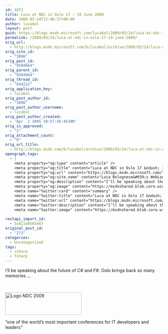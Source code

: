 ```yaml
---
id: 1071
title: Luca at NDC in Oslo 17 – 19 June 2009
date: 2009-03-24T12:46:27+00:00
author: lucabol
layout: post
guid: https://blogs.msdn.microsoft.com/lucabol/2009/03/24/luca-at-ndc-in-oslo-17-19-june-2009/
permalink: /2009/03/24/luca-at-ndc-in-oslo-17-19-june-2009/
orig_url:
  - http://blogs.msdn.microsoft.com/b/lucabol/archive/2009/03/24/luca-at-ndc-in-oslo-17-19-june-2009.aspx
orig_site_id:
  - "3896"
orig_post_id:
  - "9504664"
orig_parent_id:
  - "9504664"
orig_thread_id:
  - "644222"
orig_application_key:
  - lucabol
orig_post_author_id:
  - "3896"
orig_post_author_username:
  - lucabol
orig_post_author_created:
  - 'Apr  2 2005 10:57:56:453AM'
orig_is_approved:
  - "1"
orig_attachment_count:
  - "0"
orig_url_title:
  - http://blogs.msdn.com/b/lucabol/archive/2009/03/24/luca-at-ndc-in-oslo-17-19-june-2009.aspx
opengraph_tags:
  - |
    <meta property="og:type" content="article" />
    <meta property="og:title" content="Luca at NDC in Oslo 17 &ndash; 19 June 2009" />
    <meta property="og:url" content="https://blogs.msdn.microsoft.com/lucabol/2009/03/24/luca-at-ndc-in-oslo-17-19-june-2009/" />
    <meta property="og:site_name" content="Luca Bolognese&#039;s WebLog" />
    <meta property="og:description" content="I’ll be speaking about the future of C# and F#. Oslo brings back so many memories … &#160; “one of the world’s most important conferences for IT developers and leaders”" />
    <meta property="og:image" content="https://msdnshared.blob.core.windows.net/media/TNBlogsFS/BlogFileStorage/blogs_msdn/lucabol/WindowsLiveWriter/LucaatNDCinOslo1719June2009_8952/Logo%20NDC%202009_thumb.jpg" />
    <meta name="twitter:card" content="summary" />
    <meta name="twitter:title" content="Luca at NDC in Oslo 17 &ndash; 19 June 2009" />
    <meta name="twitter:url" content="https://blogs.msdn.microsoft.com/lucabol/2009/03/24/luca-at-ndc-in-oslo-17-19-june-2009/" />
    <meta name="twitter:description" content="I’ll be speaking about the future of C# and F#. Oslo brings back so many memories … &#160; “one of the world’s most important conferences for IT developers and leaders”" />
    <meta name="twitter:image" content="https://msdnshared.blob.core.windows.net/media/TNBlogsFS/BlogFileStorage/blogs_msdn/lucabol/WindowsLiveWriter/LucaatNDCinOslo1719June2009_8952/Logo%20NDC%202009_thumb.jpg" />
    
restapi_import_id:
  - 5c011e0505e67
original_post_id:
  - "273"
categories:
  - Uncategorized
tags:
  - csharp
  - fsharp
---
```

I’ll be speaking about the future of C# and F#. Oslo brings back so many memories …

&#160;

[<img style="border-bottom:0;border-left:0;display:inline;border-top:0;border-right:0;" title="Logo NDC 2009" border="0" alt="Logo NDC 2009" src="https://msdnshared.blob.core.windows.net/media/TNBlogsFS/BlogFileStorage/blogs_msdn/lucabol/WindowsLiveWriter/LucaatNDCinOslo1719June2009_8952/Logo%20NDC%202009_thumb.jpg" width="244" height="72" />](https://msdnshared.blob.core.windows.net/media/TNBlogsFS/BlogFileStorage/blogs_msdn/lucabol/WindowsLiveWriter/LucaatNDCinOslo1719June2009_8952/Logo%20NDC%202009_2.jpg) 

“one of the world’s most important conferences for IT developers and leaders”